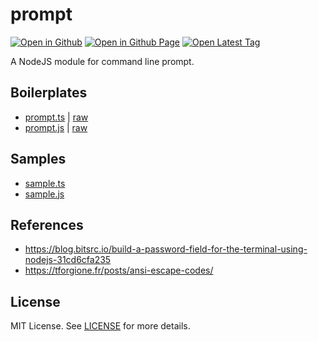 # prompt

[![Open in Github](https://img.shields.io/badge/Open_in_GitHub-6e5494)](https://github.com/JamesRobertHugginsNgo/prompt)
[![Open in Github Page](https://img.shields.io/badge/Open_in_GitHub%20Page-4078c0)](https://jamesroberthugginsngo.github.io/prompt/)
[![Open Latest Tag](https://img.shields.io/badge/Open_Latest_Tag-3.0.0-6cc644)](https://github.com/JamesRobertHugginsNgo/prompt/tree/3.0.0)

A NodeJS module for command line prompt.

## Boilerplates

- [prompt.ts](./src/prompt.ts) | [raw](https://raw.githubusercontent.com/JamesRobertHugginsNgo/prompt/refs/tags/3.0.0/src/prompt.ts)
- [prompt.js](./dist/prompt.js) | [raw](https://raw.githubusercontent.com/JamesRobertHugginsNgo/prompt/refs/tags/3.0.0/dist/prompt.js)

## Samples

- [sample.ts](./sample/sample.ts)
- [sample.js](./sample/sample.js)

## References

- https://blog.bitsrc.io/build-a-password-field-for-the-terminal-using-nodejs-31cd6cfa235
- https://tforgione.fr/posts/ansi-escape-codes/

## License

MIT License. See [LICENSE](LICENSE) for more details.

